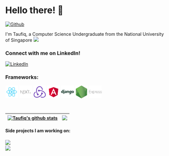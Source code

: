 # Hello there! 👋

[![Github](https://img.shields.io/github/followers/tau-bar?label=Follow&style=social)](https://github.com/tau-bar)

I'm Taufiq, a Computer Science Undergraduate from the National University of Singapore <img src="https://img.icons8.com/color/96/000000/singapore-circular.png" width="20px"/>

<h3>Connect with me on LinkedIn! </h3>
<a href="https://www.linkedin.com/in/taubar/"><img alt="LinkedIn" src="https://img.shields.io/badge/linkedin-%230077B5.svg?&style=for-the-badge&logo=linkedin&logoColor=white" /></a> 

### Frameworks:
<code><img height="40" alt="react" src="https://raw.githubusercontent.com/github/explore/80688e429a7d4ef2fca1e82350fe8e3517d3494d/topics/react/react.png"></code>
<code><img height="40" alt="nextjs" src="https://raw.githubusercontent.com/github/explore/28b02bbc9ad9f7a503c43775aebeb515dc2da5fc/topics/nextjs/nextjs.png"></code>
<code><img height="40" alt="redux" src="https://raw.githubusercontent.com/github/explore/80688e429a7d4ef2fca1e82350fe8e3517d3494d/topics/redux/redux.png"></code>
<code><img height="40" alt="angular" src="https://raw.githubusercontent.com/github/explore/80688e429a7d4ef2fca1e82350fe8e3517d3494d/topics/angular/angular.png"></code>
<code><img height="40" alt="django" src="https://raw.githubusercontent.com/github/explore/80688e429a7d4ef2fca1e82350fe8e3517d3494d/topics/django/django.png"></code>
<code><img height="40" alt="nodejs" src="https://raw.githubusercontent.com/github/explore/80688e429a7d4ef2fca1e82350fe8e3517d3494d/topics/nodejs/nodejs.png"></code>
<code><img height="40" alt="express" src="https://raw.githubusercontent.com/github/explore/80688e429a7d4ef2fca1e82350fe8e3517d3494d/topics/express/express.png"></code>



<br/>

| <a href="https://github.com/anuraghazra/github-readme-stats"><img align="center" src="https://github-readme-stats.vercel.app/api?username=tau-bar&count_private=true&show_icons=true&include_all_commits=true&theme=tokyonight&hide_border=true" alt="Taufiq's github stats" /></a> | <a href="https://github.com/anuraghazra/github-readme-stats"><img align="center" src="https://github-readme-stats.vercel.app/api/top-langs/?username=tau-bar&count_private=true&layout=compact&theme=tokyonight&hide_border=true" /></a> |
| ------------- | ------------- |

#### Side projects I am working on:

<a href="https://github.com/MarcusTXK/Swappee">
  <img align="center" src="https://github-readme-stats.vercel.app/api/pin/?username=MarcusTXK&repo=swappee&theme=tokyonight" />
</a>
<br/>
<a href="https://github.com/tau-bar/drawtoday-frontend">
  <img align="center" src="https://github-readme-stats.vercel.app/api/pin/?username=tau-bar&repo=drawtoday-frontend&theme=tokyonight" />
</a>

